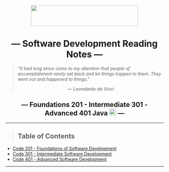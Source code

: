<div align="center">
  <img src="https://members-csforall.imgix.net/members/logos/code-fellows-logo-horizontal-2-color-black.png" width="340" height="66">
</div>  

<h1 align="center"><b>&mdash; Software Development Reading Notes &mdash;</b></h1>

> *"It had long since come to my attention that people of accomplishment rarely sat back and let things happen to them. They went out and happened to things."*
>
> <p align="center"><i> &mdash; Leondardo da Vinci</i></p>

<h2 align="center"><b>&mdash; Foundations 201 - Intermediate 301 - Advanced 401 Java <img src="https://www.svgrepo.com/show/184143/java.svg"  width="22" height="22"> &mdash;</b></h2>

---

> ## Table of Contents

- [Code 201 - Foundations of Software Development](/201.md)
- [Code 301 - Intermediate Software Development](/301.md)
- [Code 401 - Advanced Software Development](/401.md)

---
